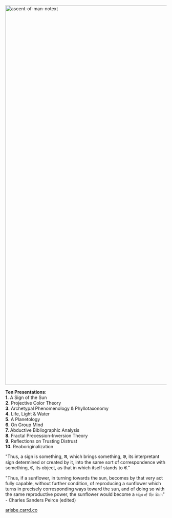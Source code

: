 <img width="864" height="1184" alt="ascent-of-man-notext" src="https://github.com/user-attachments/assets/fb537925-17e9-4880-8ae0-02e0e2dbf5b3" />

**Ten Presentations**:  
**1.** A Sign of the Sun  
**2.** Projective Color Theory  
**3.** Archetypal Phenomenology & Phyllotaxonomy  
**4.** Life, Light & Water  
**5.** A Planetology  
**6.** On Group Mind  
**7.** Abductive Bibliographic Analysis  
**8.** Fractal Precession-Inversion Theory  
**9.** Reflections on Trusting Distrust  
**10.** Reaboriginalization  

"Thus, a sign is something, 𝕬, which brings something, 𝕭, its interpretant sign 
determined or created by it, into the same sort of correspondence with something, 𝕮, 
its object, as that in which itself stands to 𝕮."

"Thus, if a sunflower, in turning towards the sun, becomes by that very act fully 
capable, without further condition, of reproducing a sunflower which turns in precisely 
corresponding ways toward the sun, and of doing so with the same reproductive power, the 
sunflower would become a 𝔰𝔦𝔤𝔫 𝔬𝔣 𝔱𝔥𝔢 𝔖𝔲𝔫" - Charles Sanders Peirce (edited)

[arisbe.carrd.co](https://arisbe.carrd.co)
